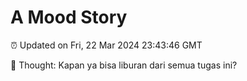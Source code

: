 # A Mood Story

⏰ Updated on Fri, 22 Mar 2024 23:43:46 GMT

💭 Thought: Kapan ya bisa liburan dari semua tugas ini?

